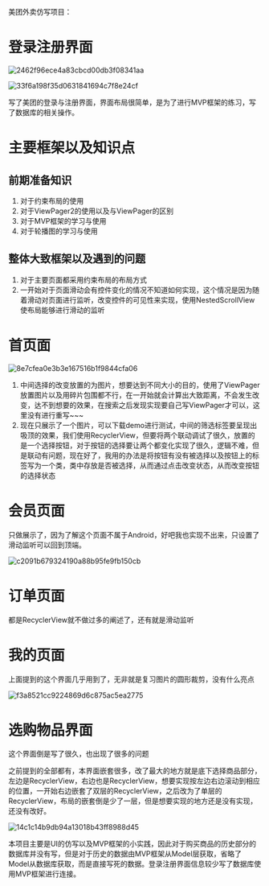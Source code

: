 美团外卖仿写项目：

# 登录注册界面

![2462f96ece4a83cbcd00db3f08341aa](C:\Users\rog\Desktop\2462f96ece4a83cbcd00db3f08341aa.jpg)

![33f6a198f35d0631841694c7f8e24cf](C:\Users\rog\Desktop\33f6a198f35d0631841694c7f8e24cf.jpg)

写了美团的登录与注册界面，界面布局很简单，是为了进行MVP框架的练习，写了数据库的相关操作。

# 主要框架以及知识点

## 前期准备知识

1. 对于约束布局的使用
2. 对于ViewPager2的使用以及与ViewPager的区别
3. 对于MVP框架的学习与使用
4. 对于轮播图的学习与使用

## 整体大致框架以及遇到的问题

1. 对于主要页面都采用约束布局的布局方式
2. 一开始对于页面滑动会有控件变化的情况不知道如何实现，这个情况是因为随着滑动对页面进行监听，改变控件的可见性来实现，使用NestedScrollView使布局能够进行滑动的监听

# 首页面

![8e7cfea0e3b3e167516b1f9844cfa06](C:\Users\rog\Desktop\8e7cfea0e3b3e167516b1f9844cfa06.jpg)

1. 中间选择的改变放置的为图片，想要达到不同大小的目的，使用了ViewPager放置图片以及用碎片包围都不行，在一开始就会计算出大致距离，不会发生改变，达不到想要的效果，在搜索之后发现实现要自己写ViewPager才可以，这里没有进行重写~~~
2. 现在只展示了一个图片，可以下载demo进行测试，中间的筛选标签要呈现出吸顶的效果，我们使用RecyclerView，但要将两个联动调试了很久，放置的是一个选择按钮，对于按钮的选择要让两个都变化实现了很久，逻辑不难，但是联动有问题，现在好了，我用的办法是将按钮有没有被选择以及按钮上的标签写为一个类，类中存放是否被选择，从而通过点击改变状态，从而改变按钮的选择状态

# 会员页面

只做展示了，因为了解这个页面不属于Android，好吧我也实现不出来，只设置了滑动监听可以回到顶端。

![c2091b679324190a88b95fe9fb150cb](C:\Users\rog\Desktop\c2091b679324190a88b95fe9fb150cb.jpg)

# 订单页面

都是RecyclerView就不做过多的阐述了，还有就是滑动监听

# 我的页面

上面提到的这个界面几乎用到了，无非就是复习图片的圆形裁剪，没有什么亮点

![f3a8521cc9224869d6c875ac5ea2775](C:\Users\rog\Desktop\f3a8521cc9224869d6c875ac5ea2775.jpg)

# 选购物品界面

这个界面倒是写了很久，也出现了很多的问题

之前提到的全部都有，本界面嵌套很多，改了最大的地方就是底下选择商品部分，左边是RecyclerView，右边也是RecyclerView，想要实现按左边右边滚动到相应的位置，一开始右边嵌套了双层的RecyclerView，之后改为了单层的RecyclerView，布局的嵌套倒是少了一层，但是想要实现的地方还是没有实现，还没有改好。

![14c1c14b9db94a13018b43ff8988d45](C:\Users\rog\Desktop\14c1c14b9db94a13018b43ff8988d45.jpg)

本项目主要是UI的仿写以及MVP框架的小实践，因此对于购买商品的历史部分的数据库并没有写，但是对于历史的数据由MVP框架从Model层获取，省略了Model从数据库获取，而是直接写死的数据。登录注册界面信息较少写了数据库使用MVP框架进行连接。